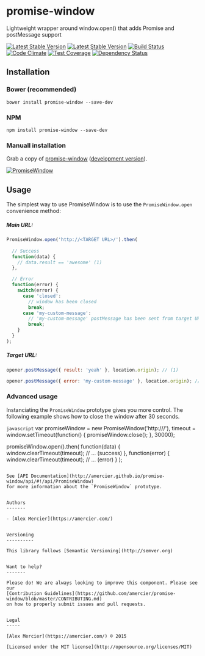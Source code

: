 promise-window
==============

Lightweight wrapper around window.open() that adds Promise and postMessage support

[![Latest Stable Version](https://img.shields.io/bower/v/promise-window.svg?style=flat-square)](http://bower.io/search/?q=promise-window)
[![Latest Stable Version](https://img.shields.io/npm/v/promise-window.svg?style=flat-square)](https://www.npmjs.com/package/promise-window)
[![Build Status](https://img.shields.io/travis/amercier/promise-window/master.svg?style=flat-square)](https://travis-ci.org/amercier/promise-window)
[![Code Climate](https://img.shields.io/codeclimate/github/amercier/promise-window.svg?style=flat-square)](https://codeclimate.com/github/amercier/promise-window)
[![Test Coverage](http://img.shields.io/coveralls/amercier/promise-window/master.svg?style=flat-square)](https://coveralls.io/r/amercier/promise-window?branch=master)
[![Dependency Status](http://img.shields.io/gemnasium/amercier/promise-window.svg?style=flat-square)](https://gemnasium.com/amercier/promise-window)


Installation
------------

### Bower (recommended) ###

    bower install promise-window --save-dev

### NPM ###

    npm install promise-window --save-dev

### Manuall installation ###

Grab a copy of [promise-window](https://raw.githubusercontent.com/amercier/promise-window/master/dist/promise-window.min.js)
([development version](https://raw.githubusercontent.com/amercier/promise-window/master/dist/promise-window.js)).

[![PromiseWindow](https://cloud.githubusercontent.com/assets/1246795/6099683/cdd9e59c-afb3-11e4-92a3-f1688990984f.png)](http://amercier.github.io/promise-window/)


Usage
-----

The simplest way to use PromiseWindow is to use the `PromiseWindow.open`
convenience method:

##### Main URL: #####

```javascript
PromiseWindow.open('http://<TARGET URL>/').then(
  
  // Success
  function(data) {
    // data.result == 'awesome' (1)
  },

  // Error
  function(error) {
    switch(error) {
      case 'closed':
        // window has been closed
        break;
      case 'my-custom-message':
        // 'my-custom-message' postMessage has been sent from target URL (2)
        break;
    }
  }
);
```

##### Target URL: #####

```javascript
opener.postMessage({ result: 'yeah' }, location.origin); // (1)
```
```javascript
opener.postMessage({ error: 'my-custom-message' }, location.origin); // (2)
```


### Advanced usage ###

Instanciating the `PromiseWindow` prototype gives you more control. The
following example shows how to close the window after 30 seconds.

```javascript```
var promiseWindow = new PromiseWindow('http://<TARGET URL>/'),
    timeout = window.setTimeout(function() {
      promiseWindow.close();
    }, 30000);

promiseWindow.open().then(
  function(data) {
    window.clearTimeout(timeout);
    // ... (success)
  },
  function(error) {
    window.clearTimeout(timeout);
    // ... (error)
  }
);
```

See [API Documentation](http://amercier.github.io/promise-window/api/#!/api/PromiseWindow)
for more information about the `PromiseWindow` prototype.


Authors
-------

- [Alex Mercier](https://amercier.com/)


Versioning
----------

This library follows [Semantic Versioning](http://semver.org)


Want to help?
-------

Please do! We are always looking to improve this component. Please see our
[Contribution Guidelines](https://github.com/amercier/promise-window/blob/master/CONTRIBUTING.md)
on how to properly submit issues and pull requests.


Legal
-----

[Alex Mercier](https://amercier.com/) © 2015

[Licensed under the MIT license](http://opensource.org/licenses/MIT)
